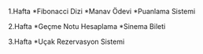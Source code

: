 1.Hafta
*Fibonacci Dizi
*Manav Ödevi
*Puanlama Sistemi

2.Hafta 
*Geçme Notu Hesaplama
*Sinema Bileti

3.Hafta
*Uçak Rezervasyon Sistemi
